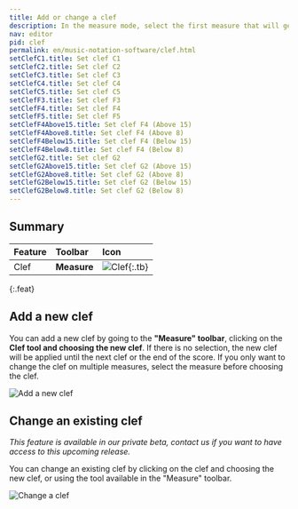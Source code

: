 ```yaml
---
title: Add or change a clef
description: In the measure mode, select the first measure that will get the new clef, then click on the clef tool and choose the desired one.
nav: editor
pid: clef
permalink: en/music-notation-software/clef.html
setClefC1.title: Set clef C1
setClefC2.title: Set clef C2
setClefC3.title: Set clef C3
setClefC4.title: Set clef C4
setClefC5.title: Set clef C5
setClefF3.title: Set clef F3
setClefF4.title: Set clef F4
setClefF5.title: Set clef F5
setClefF4Above15.title: Set clef F4 (Above 15)
setClefF4Above8.title: Set clef F4 (Above 8)
setClefF4Below15.title: Set clef F4 (Below 15)
setClefF4Below8.title: Set clef F4 (Below 8)
setClefG2.title: Set clef G2
setClefG2Above15.title: Set clef G2 (Above 15)
setClefG2Above8.title: Set clef G2 (Above 8)
setClefG2Below15.title: Set clef G2 (Below 15)
setClefG2Below8.title: Set clef G2 (Below 8)
---
```


## Summary

| Feature | Toolbar | Icon |
|:--------|:--------|:-----|
| Clef | **Measure** | ![Clef](https://prod.flat-cdn.com/img/icons/editorActions/clef.svg){:.tb} |
{:.feat}

## Add a new clef

You can add a new clef by going to the **"Measure" toolbar**, clicking on the **Clef tool and choosing the new clef**. If there is no selection, the new clef will be applied until the next clef or the end of the score. If you only want to change the clef on multiple measures, select the measure before choosing the clef.

![Add a new clef](/help/assets/img/editor/clef.png)

## Change an existing clef

*This feature is available in our private beta, contact us if you want to have access to this upcoming release.*

You can change an existing clef by clicking on the clef and choosing the new clef, or using the tool available in the "Measure" toolbar.

![Change a clef](/help/assets/img/editor/clef-change.png)
